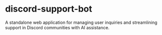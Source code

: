# discord-support-bot
A standalone web application for managing user inquiries and streamlining support in Discord communities with AI assistance.
